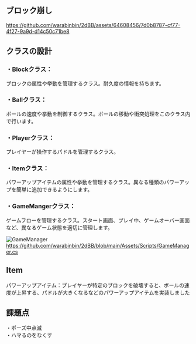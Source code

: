 ## ブロック崩し

https://github.com/warabinbin/2dBB/assets/64608456/7d0b8787-cf77-4f27-9a9d-d14c50c71be8

## クラスの設計
### ・Blockクラス： 
ブロックの属性や挙動を管理するクラス。耐久度の情報を持ちます。</BR>
### ・Ballクラス：
ボールの速度や挙動を制御するクラス。ボールの移動や衝突処理をこのクラス内で行います。</BR>
### ・Playerクラス： 
プレイヤーが操作するパドルを管理するクラス。</BR>
### ・Itemクラス：
パワーアップアイテムの属性や挙動を管理するクラス。異なる種類のパワーアップを簡単に追加できるようにします。</BR>
### ・GameMangerクラス：
ゲームフローを管理するクラス。スタート画面、プレイ中、ゲームオーバー画面など、異なるゲーム状態を適切に管理します。</BR>

![GameManager](https://user-images.githubusercontent.com/64608456/224575249-3728df0d-6858-4fe5-a485-c6d1f23e25cf.JPG)
https://github.com/warabinbin/2dBB/blob/main/Assets/Scripts/GameManager.cs

## Item
パワーアップアイテム：プレイヤーが特定のブロックを破壊すると、ボールの速度が上昇する、パドルが大きくなるなどのパワーアップアイテムを実装しました</BR>

## 課題点
・ポーズ中点滅</Br>
・ハマるのをなくす </Br>
